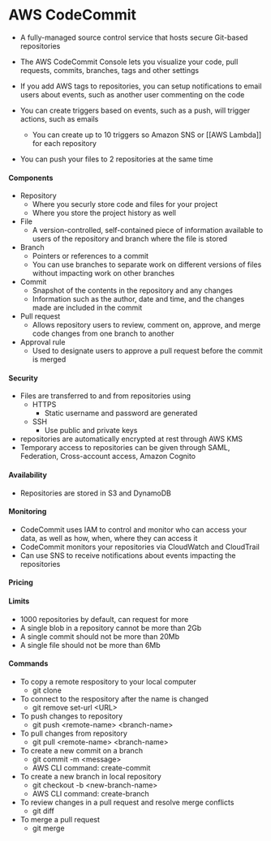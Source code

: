 # AWS CodeCommit
- A fully-managed source control service that hosts secure Git-based repositories

- The AWS CodeCommit Console lets you visualize your code, pull requests, commits, branches, tags and other settings

- If you add AWS tags to repositories, you can setup notifications to email users about events, such as another user commenting on the code

- You can create triggers based on events, such as a push, will trigger actions, such as emails
	- You can create up to 10 triggers so Amazon SNS or [[AWS Lambda]] for each repository

- You can push your files to 2 repositories at the same time


#### Components
- Repository
	- Where you securly store code and files for your project
	- Where you store the project history as well
- File
	- A version-controlled, self-contained piece of information available to users of the repository and branch where the file is stored
- Branch
	- Pointers or references to a commit
	- You can use branches to separate work on different versions of files without impacting work on other branches
-	Commit
	-	Snapshot of the contents in the repository and any changes
	-	Information such as the author, date and time, and the changes made are    included in the commit
- Pull request
	- Allows repository users to review, comment on, approve, and merge code changes from one branch to another
- Approval rule
	- Used to designate users to approve a pull request before the commit is merged


#### Security
- Files are transferred to and from repositories using 
	- HTTPS
		- Static username and password are generated
	- SSH
		- Use public and private keys
- repositories are automatically encrypted at rest through AWS KMS
- Temporary access to repositories can be given through SAML, Federation, Cross-account access, Amazon Cognito

#### Availability
- Repositories are stored in S3 and DynamoDB

#### Monitoring
- CodeCommit uses IAM to control and monitor who can access your data, as well as how, when, where they can access it
- CodeCommit monitors your repositories via CloudWatch and CloudTrail
- Can use SNS to receive notifications about events impacting the repositories

#### Pricing

#### Limits
- 1000 repositories by default, can request for more
- A single blob in a repository cannot be more than 2Gb
- A single commit should not be more than 20Mb
- A single file should not be more than 6Mb

#### Commands
- To copy a remote respository to your local computer
	- git clone
- To connect to the respository after the name is changed
	- git remove set-url \<URL>
- To push changes to repository
	- git push \<remote-name> \<branch-name>
- To pull changes from repository
	- git pull \<remote-name> \<branch-name>
- To create a new commit on a branch
	- git commit -m \<message>
	- AWS CLI command: create-commit
- To create a new branch in local repository
	- git checkout -b \<new-branch-name>
	- AWS CLI command: create-branch
- To review changes in a pull request and resolve merge conflicts
	- git diff
- To merge a pull request
	- git merge